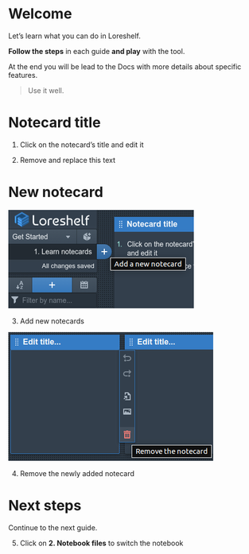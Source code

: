 # Welcome

Let’s learn what you can do in Loreshelf.

**Follow the steps** in each guide **and play** with the tool.

At the end you will be lead to the Docs with more details about specific features.

> Use it well.

# Notecard title

1. Click on the notecard’s title and edit it

2. Remove and replace this text

# New notecard

![Add a new notecard.png](../Get%20Started/img/Add%20a%20new%20notecard.png)

3. Add new notecards

![Remove the notecard.png](../Get%20Started/img/Remove%20the%20notecard.png)

4. Remove the newly added notecard

# Next steps

Continue to the next guide.

5. Click on **2. Notebook files** to switch the notebook
